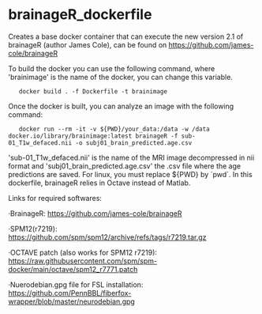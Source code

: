 # brainageR_dockerfile

Creates a base docker container that can execute the new version 2.1 of brainageR (author James Cole), can be found on https://github.com/james-cole/brainageR

To build the docker you can use the following command, where 'brainimage' is the name of the docker, you can change this variable.

       docker build . -f Dockerfile -t brainimage

Once the docker is built, you can analyze an image with the following command:

       docker run --rm -it -v ${PWD}/your_data:/data -w /data docker.io/library/brainimage:latest brainageR -f sub-01_T1w_defaced.nii -o subj01_brain_predicted.age.csv

'sub-01_T1w_defaced.nii' is the name of the MRI image decompressed in nii format and 'subj01_brain_predicted.age.csv' the .csv file where the age predictions are saved.
For linux, you must replace ${PWD} by ´pwd´. In this dockerfile, brainageR relies in Octave instead of Matlab.

Links for required softwares:

·BrainageR: https://github.com/james-cole/brainageR

·SPM12(r7219): https://github.com/spm/spm12/archive/refs/tags/r7219.tar.gz

·OCTAVE patch (also works for SPM12 r7219): https://raw.githubusercontent.com/spm/spm-docker/main/octave/spm12_r7771.patch

·Nuerodebian.gpg file for FSL installation: https://github.com/PennBBL/fiberfox-wrapper/blob/master/neurodebian.gpg

